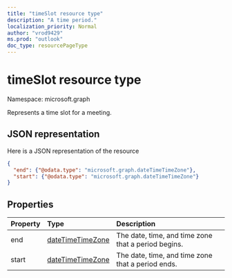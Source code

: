 ```yaml
---
title: "timeSlot resource type"
description: "A time period."
localization_priority: Normal
author: "vrod9429"
ms.prod: "outlook"
doc_type: resourcePageType
---
```


# timeSlot resource type

Namespace: microsoft.graph

Represents a time slot for a meeting.

## JSON representation

Here is a JSON representation of the resource

<!-- {
  "blockType": "resource",
  "optionalProperties": [

  ],
  "@odata.type": "microsoft.graph.timeSlot"
}-->

```json
{
  "end": {"@odata.type": "microsoft.graph.dateTimeTimeZone"},
  "start": {"@odata.type": "microsoft.graph.dateTimeTimeZone"}
}

```
## Properties
| Property	   | Type	|Description|
|:---------------|:--------|:----------|
|end|[dateTimeTimeZone](datetimetimezone.md)|The date, time, and time zone that a period begins. |
|start|[dateTimeTimeZone](datetimetimezone.md)|The date, time, and time zone that a period ends.|

<!-- uuid: 8fcb5dbc-d5aa-4681-8e31-b001d5168d79
2015-10-25 14:57:30 UTC -->
<!-- {
  "type": "#page.annotation",
  "description": "timeSlot resource",
  "keywords": "",
  "section": "documentation",
  "tocPath": ""
}-->

